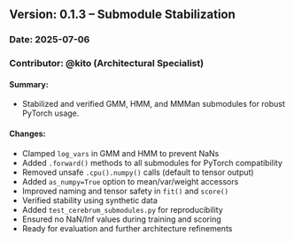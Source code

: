 ## Version: 0.1.3 – Submodule Stabilization
### Date: 2025-07-06
### Contributor: @kito (Architectural Specialist)

#### Summary:
- Stabilized and verified GMM, HMM, and MMMan submodules for robust PyTorch usage.

#### Changes:
- Clamped `log_vars` in GMM and HMM to prevent NaNs
- Added `.forward()` methods to all submodules for PyTorch compatibility
- Removed unsafe `.cpu().numpy()` calls (default to tensor output)
- Added `as_numpy=True` option to mean/var/weight accessors
- Improved naming and tensor safety in `fit()` and `score()`
- Verified stability using synthetic data
- Added `test_cerebrum_submodules.py` for reproducibility
- Ensured no NaN/Inf values during training and scoring
- Ready for evaluation and further architecture refinements